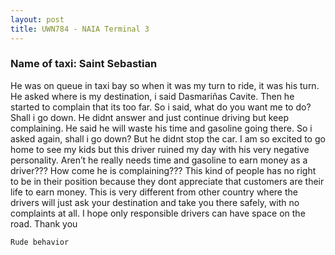 ```yaml
---
layout: post
title: UWN784 - NAIA Terminal 3
---
```


### Name of taxi: Saint Sebastian

He was on queue in taxi bay so when it was my turn to ride, it was his turn. He asked where is my destination, i said Dasmariñas Cavite. Then he started to complain that its too far. So i said, what do you want me to do? Shall i go down. He didnt answer and just continue driving but keep complaining. He said he will waste his time and gasoline going there. So i asked again, shall i go down? But he didnt stop the car. I am so excited to go home to see my kids but this driver ruined my day with his very negative personality. Aren’t he really needs time and gasoline to earn money as a driver??? How come he is complaining??? This kind of people has no right to be in their position because they dont appreciate that customers are their life to earn money. This is very different from other country where the drivers will just ask your destination and take you there safely, with no complaints at all. I hope only responsible drivers can have space on the road. Thank you

```Rude behavior```
